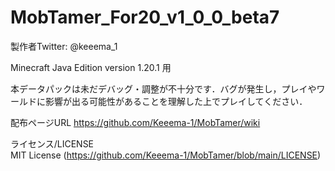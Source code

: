 # MobTamer_For20_v1_0_0_beta7

製作者Twitter: @keeema_1

Minecraft Java Edition version 1.20.1 用

本データパックは未だデバッグ・調整が不十分です．バグが発生し，プレイやワールドに影響が出る可能性があることを理解した上でプレイしてください．

配布ページURL
https://github.com/Keeema-1/MobTamer/wiki

ライセンス/LICENSE  
MIT License (https://github.com/Keeema-1/MobTamer/blob/main/LICENSE)
